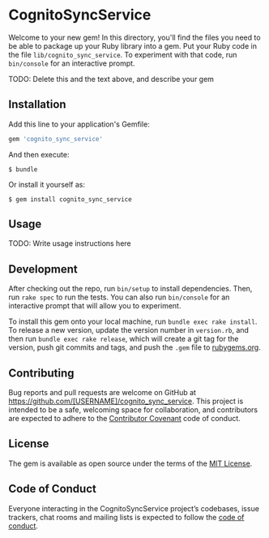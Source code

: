 # CognitoSyncService

Welcome to your new gem! In this directory, you'll find the files you need to be able to package up your Ruby library into a gem. Put your Ruby code in the file `lib/cognito_sync_service`. To experiment with that code, run `bin/console` for an interactive prompt.

TODO: Delete this and the text above, and describe your gem

## Installation

Add this line to your application's Gemfile:

```ruby
gem 'cognito_sync_service'
```

And then execute:

    $ bundle

Or install it yourself as:

    $ gem install cognito_sync_service

## Usage

TODO: Write usage instructions here

## Development

After checking out the repo, run `bin/setup` to install dependencies. Then, run `rake spec` to run the tests. You can also run `bin/console` for an interactive prompt that will allow you to experiment.

To install this gem onto your local machine, run `bundle exec rake install`. To release a new version, update the version number in `version.rb`, and then run `bundle exec rake release`, which will create a git tag for the version, push git commits and tags, and push the `.gem` file to [rubygems.org](https://rubygems.org).

## Contributing

Bug reports and pull requests are welcome on GitHub at https://github.com/[USERNAME]/cognito_sync_service. This project is intended to be a safe, welcoming space for collaboration, and contributors are expected to adhere to the [Contributor Covenant](http://contributor-covenant.org) code of conduct.

## License

The gem is available as open source under the terms of the [MIT License](https://opensource.org/licenses/MIT).

## Code of Conduct

Everyone interacting in the CognitoSyncService project’s codebases, issue trackers, chat rooms and mailing lists is expected to follow the [code of conduct](https://github.com/[USERNAME]/cognito_sync_service/blob/master/CODE_OF_CONDUCT.md).
